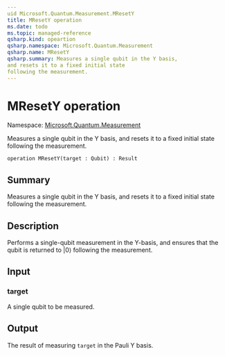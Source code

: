 ```yaml
---
uid Microsoft.Quantum.Measurement.MResetY
title: MResetY operation
ms.date: todo
ms.topic: managed-reference
qsharp.kind: opeartion
qsharp.namespace: Microsoft.Quantum.Measurement
qsharp.name: MResetY
qsharp.summary: Measures a single qubit in the Y basis,
and resets it to a fixed initial state
following the measurement.
---
```


# MResetY operation

Namespace: [Microsoft.Quantum.Measurement](xref:Microsoft.Quantum.Measurement)

Measures a single qubit in the Y basis,
and resets it to a fixed initial state
following the measurement.
```qsharp
operation MResetY(target : Qubit) : Result
```

## Summary
Measures a single qubit in the Y basis,
and resets it to a fixed initial state
following the measurement.

## Description
Performs a single-qubit measurement in the Y-basis,
and ensures that the qubit is returned to |0⟩
following the measurement.

## Input
### target
A single qubit to be measured.

## Output
The result of measuring `target` in the Pauli Y basis.
